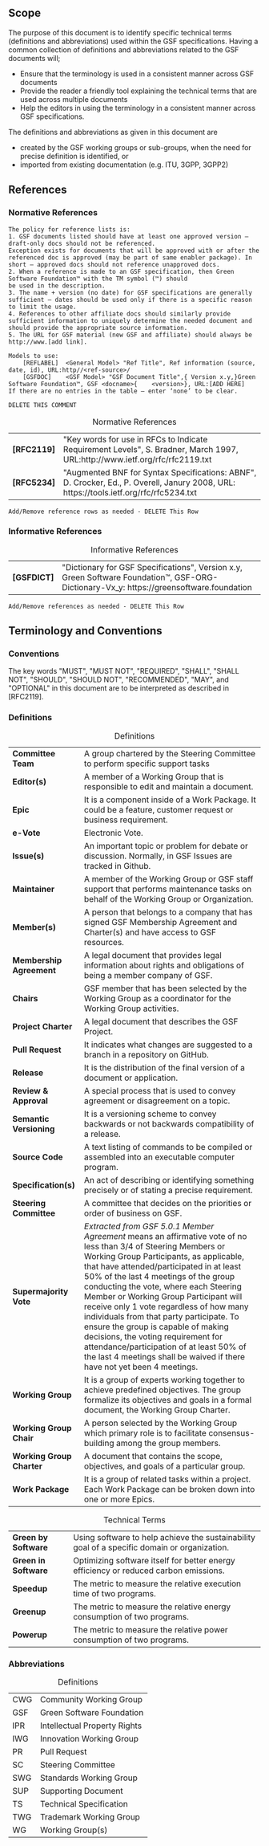 ## Scope

The purpose of this document is to identify specific technical terms (definitions and abbreviations) used within the GSF specifications. Having a common collection of definitions and abbreviations related to the GSF documents will;
- Ensure that the terminology is used in a consistent manner across GSF documents
- Provide the reader a friendly tool explaining the technical terms that are used across multiple documents
- Help the editors in using the terminology in a consistent manner across GSF specifications.

The definitions and abbreviations as given in this document are
- created by the GSF working groups or sub-groups, when the need for precise definition is identified, or
- imported from existing documentation (e.g. ITU, 3GPP, 3GPP2)

## References
### Normative References

```
The policy for reference lists is:
1. GSF documents listed should have at least one approved version – draft-only docs should not be referenced.
Exception exists for documents that will be approved with or after the referenced doc is approved (may be part of same enabler package). In short – approved docs should not reference unapproved docs.
2. When a reference is made to an GSF specification, then Green Software Foundation™ with the TM symbol (™) should 
be used in the description.
3. The name + version (no date) for GSF specifications are generally sufficient – dates should be used only if there is a specific reason to limit the usage.
4. References to other affiliate docs should similarly provide sufficient information to uniquely determine the needed document and should provide the appropriate source information.
5. The URL for GSF material (new GSF and affiliate) should always be http://www.[add link].
    
Models to use:
	[REFLABEL]	<General Model> "Ref Title", Ref information (source, date, id), URL:http//<ref-source>/ 
	[GSFDOC]	<GSF Model> "GSF Document Title",{ Version x.y,}Green Software Foundation™, GSF <docname>{    <version>}, URL:[ADD HERE] 
If there are no entries in the table – enter ‘none’ to be clear.

DELETE THIS COMMENT
```
<table>
  <caption>Normative References </caption>
  <tbody>
    <tr>
      <td><strong>[RFC2119]</strong></td>
      <td>"Key words for use in RFCs to Indicate Requirement Levels", S. Bradner, March 1997, URL:http://www.ietf.org/rfc/rfc2119.txt</td>
    </tr>
    <tr>
      <td><strong>[RFC5234]</strong></td>
      <td>"Augmented BNF for Syntax Specifications: ABNF", D. Crocker, Ed., P. Overell, Janury 2008, URL: https://tools.ietf.org/rfc/rfc5234.txt</td>
    </tr>
  </tbody>
</table>

```
Add/Remove reference rows as needed - DELETE This Row 
```

### Informative References

<table>
  <caption>Informative References </caption>
  <tbody>
    <tr>
      <td><strong>[GSFDICT]</strong></td>
      <td>"Dictionary for GSF Specifications", Version x.y, Green Software Foundation™, GSF-ORG-Dictionary-Vx_y: https://greensoftware.foundation
    </tr>
  </tbody>
</table>

```
Add/Remove references as needed - DELETE This Row
```

## Terminology and Conventions
### Conventions

The key words "MUST", "MUST NOT", "REQUIRED", "SHALL", "SHALL NOT", "SHOULD", "SHOULD NOT", "RECOMMENDED", "MAY", and "OPTIONAL" in this document are to be interpreted as described in [RFC2119].

### Definitions

<table>
  <caption>Definitions</caption>
  <tbody>
    <tr>
	<td><strong>Committee Team</strong></td>
	<td>A group chartered by the Steering Committee to perform specific support tasks</td>
    </tr>
    <tr>
	<td><strong>Editor(s)</strong></td>
	<td>A member of a Working Group that is responsible to edit and maintain a document.</td>
    </tr>	  
    <tr>
	<td><strong>Epic</strong></td>
	<td>It is a component inside of a Work Package. It could be a feature, customer request or business requirement.</td>
    </tr>
    <tr>
	<td><strong>e-Vote</strong></td>
	<td>Electronic Vote.</td>
    </tr>
    <tr>
	<td><strong>Issue(s)</strong></td>
	<td>An important topic or problem for debate or discussion. Normally, in GSF Issues are tracked in Github.</td>
    </tr>	  
    <tr>
	<td><strong>Maintainer</strong></td>
	<td>A member of the Working Group or GSF staff support that performs maintenance tasks on behalf of the Working Group or Organization.</td>
    </tr>
    <tr>
	<td><strong>Member(s)</strong></td>
	<td>A person that belongs to a company that has signed GSF Membership Agreement and Charter(s) and have access to GSF resources.</td>
    </tr>	  
    <tr>
	<td><strong>Membership Agreement</strong></td>
	<td>A legal document that provides legal information about rights and obligations of being a member company of GSF.</td>
    </tr>
    <tr>
	<td><strong>Chairs</strong></td>
	<td>GSF member that has been selected by the Working Group as a coordinator for the Working Group activities.</td>
    </tr>	  
    <tr>
	<td><strong>Project Charter</strong></td>
	<td>A legal document that describes the GSF Project.</td>
    </tr>
    <tr>
	<td><strong>Pull Request</strong></td>
	<td>It indicates what changes are suggested to a branch in a repository on GitHub.</td>
    </tr>
    <tr>
	<td><strong>Release</strong></td>
	<td>It is the distribution of the final version of a document or application.</td>
    </tr>	  
    <tr>
	<td><strong>Review & Approval</strong></td>
	<td>A special process that is used to convey agreement or disagreement on a topic. </td>
    </tr>
    <tr>
	<td><strong>Semantic Versioning</strong></td>
	<td>It is a versioning scheme to convey backwards or not backwards compatibility of a release.</td>
    </tr>
    <tr>
	<td><strong>Source Code</strong></td>
	<td>A text listing of commands to be compiled or assembled into an executable computer program.</td>
    </tr>	  
    <tr>
	<td><strong>Specification(s)</strong></td>
	<td>An act of describing or identifying something precisely or of stating a precise requirement.</td>
    </tr>	  
    <tr>
	<td><strong>Steering Committee</strong></td>
	<td>A committee that decides on the priorities or order of business on GSF. </td>
    </tr>
    <tr>
	<td><strong>Supermajority Vote</strong></td>
	<td><i>Extracted from GSF 5.0.1 Member Agreement</i> means an affirmative vote of no less than 3/4 of Steering Members or Working Group Participants, as applicable, that have attended/participated in at least 50% of the last 4 meetings of the group conducting the vote, where each Steering Member or Working Group Participant will receive only 1 vote regardless of how many individuals from that party participate. To ensure the group is capable of making decisions, the voting requirement for attendance/participation of at least 50% of the last 4 meetings shall be waived if there have not yet been 4 meetings.
</td>
    </tr>
    <tr>
	<td><strong>Working Group</strong></td>
	<td>It is a group of experts working together to achieve predefined objectives. The group formalize its objectives and goals in a formal document, the Working Group Charter.</td>
    </tr>
    <tr>
	<td><strong>Working Group Chair</strong></td>
	<td>A person selected by the Working Group which primary role is to facilitate consensus-building among the group members.</td>
    </tr>	  
    <tr>
	<td><strong>Working Group Charter</strong></td>
	<td>A document that contains the scope, objectives, and goals of a particular group. </td>
    </tr>
    <tr>
	<td><strong>Work Package</strong></td>
	<td>It is a group of related tasks within a project. Each Work Package can be broken down into one or more Epics.</td>
    </tr>	  
  </tbody>
</table>

<table>
  <caption>Technical Terms</caption>
  <tbody>
    <tr>
	<td><strong>Green by Software</strong></td>
	<td>Using software to help achieve the sustainability goal of a specific domain or organization.</td>
    </tr>
    <tr>
	<td><strong>Green in Software</strong></td>
	<td>Optimizing software itself for better energy efficiency or reduced carbon emissions.</td>
    </tr>
    <tr>
	<td><strong>Speedup</strong></td>
	<td>The metric to measure the relative execution time of two programs.</td>
    </tr>  
    <tr>
	<td><strong>Greenup</strong></td>
	<td>The metric to measure the relative energy consumption of two programs. </td>
    </tr>  
    <tr>
	<td><strong>Powerup</strong></td>
	<td>The metric to measure the relative power consumption of two programs. </td>
    </tr>  
  </tbody>
</table>

### Abbreviations


<table>
<caption>Definitions</caption>
<tbody>
    <tr>
    <td>CWG</td>
    <td>Community Working Group</td>
   </tr>
    <tr>
    <td>GSF</td>
    <td>Green Software Foundation</td>
   </tr>
    <tr>
    <td>IPR</td>
    <td>Intellectual Property Rights</td>
  </tr>
   <tr>
    <td>IWG</td>
    <td>Innovation Working Group</td>
   </tr>
   <tr>
    <td>PR</td>
    <td>Pull Request</td>
  </tr>
   <tr>
    <td>SC</td>
    <td>Steering Committee</td>
  </tr>
   <tr>
    <td>SWG</td>
    <td>Standards Working Group</td>
   </tr>
   <tr>
    <td>SUP</td>
    <td>Supporting Document</td>
  </tr>	
   <tr>
    <td>TS</td>
    <td>Technical Specification</td>
  </tr>
    <tr>
    <td>TWG</td>
    <td>Trademark Working Group</td>
   </tr>
   <tr>
    <td>WG</td>
    <td>Working Group(s)</td>
   </tr>	
</tbody>
